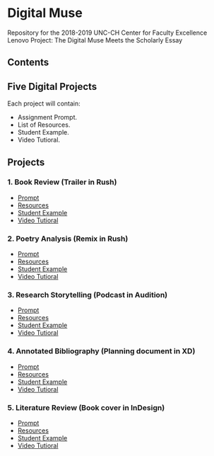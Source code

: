 # Digital Muse

Repository for the 2018-2019 UNC-CH Center for Faculty Excellence Lenovo Project: The Digital Muse Meets the Scholarly Essay

## Contents

## Five Digital Projects

Each project will contain:

- Assignment Prompt.
- List of Resources.
- Student Example.
- Video Tutioral.



## Projects

### 1. Book Review (Trailer in Rush)

- [Prompt](assignments/BR/prompt.md)
- [Resources](assignments/BR/resources.md)
- [Student Example](assignments/BR/example.md)
- [Video Tutioral](assignments/BR/video.md)


### 2. Poetry Analysis (Remix in Rush)

- [Prompt](assignments/PA/prompt.md)
- [Resources](assignments/PA/resources.md)
- [Student Example](assignments/PA/example.md)
- [Video Tutioral](assignments/PA/video.md)




### 3. Research Storytelling (Podcast in Audition)

- [Prompt](assignments/CVR/prompt.md)
- [Resources](assignments/CVR/resources.md)
- [Student Example](assignments/CVR/example.md)
- [Video Tutioral](assignments/CVR/video.md)


### 4. Annotated Bibliography (Planning document in XD)

- [Prompt](assignments/AB/prompt.md)
- [Resources](assignments/AB/resources.md)
- [Student Example](assignments/AB/example.md)
- [Video Tutioral](assignments/AB/video.md)


### 5. Literature Review (Book cover in InDesign)

- [Prompt](assignments/LR/prompt.md)
- [Resources](assignments/LR/resources.md)
- [Student Example](assignments/LR/example.md)
- [Video Tutioral](assignments/LR/video.md)



